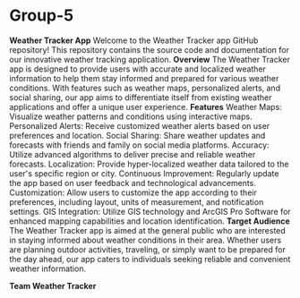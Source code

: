 # Group-5
**Weather Tracker App**
Welcome to the Weather Tracker app GitHub repository! This repository contains the source code and documentation for our innovative weather tracking application.
**Overview**
The Weather Tracker app is designed to provide users with accurate and localized weather information to help them stay informed and prepared for various weather conditions. With features such as weather maps, personalized alerts, and social sharing, our app aims to differentiate itself from existing weather applications and offer a unique user experience.
**Features**
Weather Maps: Visualize weather patterns and conditions using interactive maps.
Personalized Alerts: Receive customized weather alerts based on user preferences and location.
Social Sharing: Share weather updates and forecasts with friends and family on social media platforms.
Accuracy: Utilize advanced algorithms to deliver precise and reliable weather forecasts.
Localization: Provide hyper-localized weather data tailored to the user's specific region or city.
Continuous Improvement: Regularly update the app based on user feedback and technological advancements.
Customization: Allow users to customize the app according to their preferences, including layout, units of measurement, and notification settings.
GIS Integration: Utilize GIS technology and ArcGIS Pro Software for enhanced mapping capabilities and location identification.
**Target Audience**
The Weather Tracker app is aimed at the general public who are interested in staying informed about weather conditions in their area. Whether users are planning outdoor activities, traveling, or simply want to be prepared for the day ahead, our app caters to individuals seeking reliable and convenient weather information.

**Team Weather Tracker**
